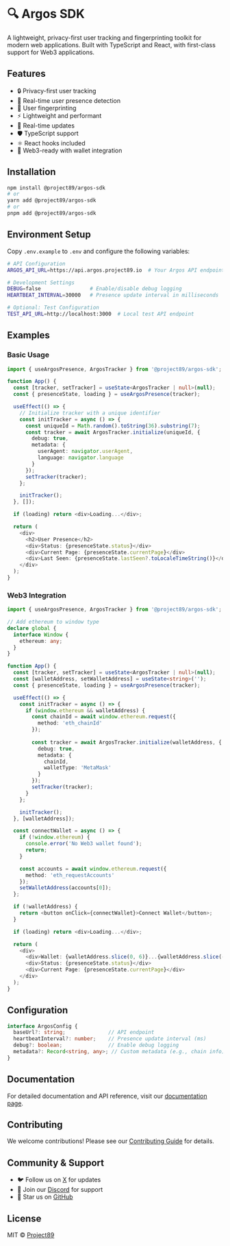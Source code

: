 # 🔍 Argos SDK

A lightweight, privacy-first user tracking and fingerprinting toolkit for modern web applications. Built with TypeScript and React, with first-class support for Web3 applications.

## Features

- 🔒 Privacy-first user tracking
- 👥 Real-time user presence detection
- 🎯 User fingerprinting
- ⚡ Lightweight and performant
- 🔄 Real-time updates
- 🛡️ TypeScript support
- ⚛️ React hooks included
- 💎 Web3-ready with wallet integration

## Installation

```bash
npm install @project89/argos-sdk
# or
yarn add @project89/argos-sdk
# or
pnpm add @project89/argos-sdk
```

## Environment Setup

Copy `.env.example` to `.env` and configure the following variables:

```bash
# API Configuration
ARGOS_API_URL=https://api.argos.project89.io  # Your Argos API endpoint

# Development Settings
DEBUG=false                # Enable/disable debug logging
HEARTBEAT_INTERVAL=30000   # Presence update interval in milliseconds

# Optional: Test Configuration
TEST_API_URL=http://localhost:3000  # Local test API endpoint
```

## Examples

### Basic Usage
```typescript
import { useArgosPresence, ArgosTracker } from '@project89/argos-sdk';

function App() {
  const [tracker, setTracker] = useState<ArgosTracker | null>(null);
  const { presenceState, loading } = useArgosPresence(tracker);

  useEffect(() => {
    // Initialize tracker with a unique identifier
    const initTracker = async () => {
      const uniqueId = Math.random().toString(36).substring(7);
      const tracker = await ArgosTracker.initialize(uniqueId, {
        debug: true,
        metadata: {
          userAgent: navigator.userAgent,
          language: navigator.language
        }
      });
      setTracker(tracker);
    };

    initTracker();
  }, []);

  if (loading) return <div>Loading...</div>;

  return (
    <div>
      <h2>User Presence</h2>
      <div>Status: {presenceState.status}</div>
      <div>Current Page: {presenceState.currentPage}</div>
      <div>Last Seen: {presenceState.lastSeen?.toLocaleTimeString()}</div>
    </div>
  );
}
```

### Web3 Integration
```typescript
import { useArgosPresence, ArgosTracker } from '@project89/argos-sdk';

// Add ethereum to window type
declare global {
  interface Window {
    ethereum: any;
  }
}

function App() {
  const [tracker, setTracker] = useState<ArgosTracker | null>(null);
  const [walletAddress, setWalletAddress] = useState<string>('');
  const { presenceState, loading } = useArgosPresence(tracker);

  useEffect(() => {
    const initTracker = async () => {
      if (window.ethereum && walletAddress) {
        const chainId = await window.ethereum.request({ 
          method: 'eth_chainId' 
        });
        
        const tracker = await ArgosTracker.initialize(walletAddress, {
          debug: true,
          metadata: {
            chainId,
            walletType: 'MetaMask'
          }
        });
        setTracker(tracker);
      }
    };

    initTracker();
  }, [walletAddress]);

  const connectWallet = async () => {
    if (!window.ethereum) {
      console.error('No Web3 wallet found');
      return;
    }

    const accounts = await window.ethereum.request({
      method: 'eth_requestAccounts'
    });
    setWalletAddress(accounts[0]);
  };

  if (!walletAddress) {
    return <button onClick={connectWallet}>Connect Wallet</button>;
  }

  if (loading) return <div>Loading...</div>;

  return (
    <div>
      <div>Wallet: {walletAddress.slice(0, 6)}...{walletAddress.slice(-4)}</div>
      <div>Status: {presenceState.status}</div>
      <div>Current Page: {presenceState.currentPage}</div>
    </div>
  );
}
```

## Configuration

```typescript
interface ArgosConfig {
  baseUrl?: string;              // API endpoint
  heartbeatInterval?: number;    // Presence update interval (ms)
  debug?: boolean;               // Enable debug logging
  metadata?: Record<string, any>; // Custom metadata (e.g., chain info)
}
```

## Documentation

For detailed documentation and API reference, visit our [documentation page](https://github.com/project-89/argos-sdk/docs).

## Contributing

We welcome contributions! Please see our [Contributing Guide](CONTRIBUTING.md) for details.

## Community & Support

- 🐦 Follow us on [X](https://x.com/project89) for updates
- 💬 Join our [Discord](https://discord.gg/project89) for support
- 🌟 Star us on [GitHub](https://github.com/project-89/argos-sdk)

## License

MIT © [Project89](LICENSE)